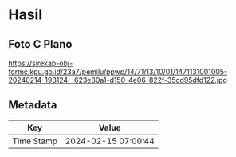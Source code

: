 # Hasil

## Foto C Plano

https://sirekap-obj-formc.kpu.go.id/23a7/pemilu/ppwp/14/71/13/10/01/1471131001005-20240214-193124--623e80a1-d150-4e06-822f-35cd95dfd122.jpg


## Metadata

| Key        | Value               |
| ---------- | ------------------- |
| Time Stamp | 2024-02-15 07:00:44 |




